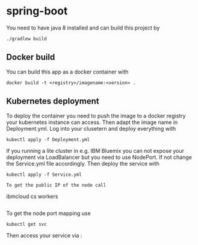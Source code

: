 # spring-boot

You need to have java 8 installed and can build this project by 
```
./gradlew build
```

## Docker build
You can build this app as a docker container with
```
docker build -t <registry>/imagename:<version> .
```

## Kubernetes deployment
To deploy the container you need to push the image to a docker registry your kubernetes instance can access.
Then adapt the image name in Deployment.yml. Log into your clusetern and deploy everything with
```
kubectl apply -f Deployment.yml
```

If you running a lite cluster in e.g. IBM Bluemix you can not expose your deployment via LoadBalancer but you need to use
NodePort. If not change the Service.yml file accordingly. Then deploy the service with
```
kubectl apply -f Service.yml

To get the public IP of the node call
```
ibmcloud cs workers <clustername>
```

```
To get the node port mapping use 
```
kubectl get svc
```

Then access your service via
<public node ip>:<node port>
